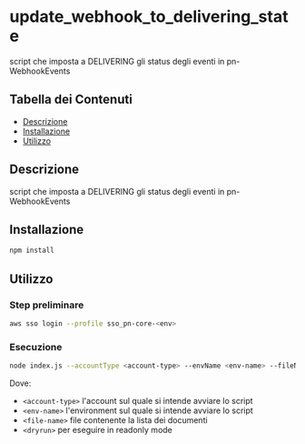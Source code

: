 # update_webhook_to_delivering_state

script che imposta a DELIVERING gli status degli eventi in pn-WebhookEvents

## Tabella dei Contenuti

- [Descrizione](#descrizione)
- [Installazione](#installazione)
- [Utilizzo](#utilizzo)

## Descrizione

script che imposta a DELIVERING gli status degli eventi in pn-WebhookEvents

## Installazione

```bash
npm install
```

## Utilizzo
### Step preliminare

```bash
aws sso login --profile sso_pn-core-<env>
```

### Esecuzione
```bash
node index.js --accountType <account-type> --envName <env-name> --fileName <file-name> [--dryrun]
```
Dove:
- `<account-type>` l'account sul quale si intende avviare lo script
- `<env-name>` l'environment sul quale si intende avviare lo script
- `<file-name>` file contenente la lista dei documenti
- `<dryrun>` per eseguire in readonly mode